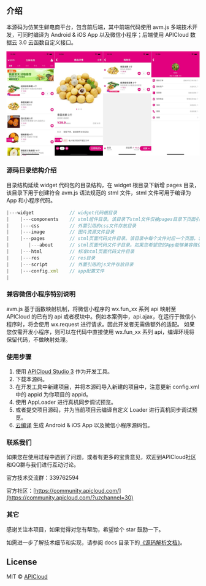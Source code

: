 ## 介绍

本源码为仿某生鲜电商平台，包含前后端，其中前端代码使用 avm.js 多端技术开发，可同时编译为 Android & iOS App 以及微信小程序；后端使用 APICloud 数据云 3.0 云函数自定义接口。

![preview](./docs/preview.jpg)
### 源码目录结构介绍

目录结构延续 widget 代码包的目录结构，在 widget 根目录下新增 pages 目录，该目录下用于创建符合 avm.js 语法规范的 stml 文件，stml 文件可用于编译为 App 和小程序代码。

```js
|---widget             // widget代码根目录
|    |---components    // stml组件目录。该目录下stml文件仅被pages目录下页面引用，不单独编译
|    |---css		   // 外置引用的css文件存放目录
|    |---image         // 图片资源文件目录
|    |---pages         // stml页面代码文件目录。该目录中每个文件对应一个页面，将被编译为js或者小程序的3个代码片段
|       |---about      // stml页面代码文件子目录。如果您希望您的App能够兼容微信小程序，需按照微信小程序目录结构，新增一层子目录，并将stml文件置于该目录下
|    |---html          // 标准html页面代码文件目录
|    |---res           // res目录
|    |---script        // 外置引用的js文件存放目录
|    |---config.xml    // app配置文件
|
```

### 兼容微信小程序特别说明

avm.js 基于函数映射机制，将微信小程序的 wx.fun_xx 系列 api 映射至 APICloud 的已有的 api 或者模块中。例如本案例中，api.ajax，在运行于微信小程序时，将会使用 wx.request 进行请求。因此开发者无需做额外的适配。
如果您仅需开发小程序，则可以在代码中直接使用 wx.fun_xx 系列 api，编译环境将保留代码，不做映射处理。

### 使用步骤

1. 使用 [APICloud Studio 3](https://www.apicloud.com/studio3?uzchannel=30) 作为开发工具。
2. 下载本源码。
3. 在开发工具中新建项目，并将本源码导入新建的项目中，注意更新 config.xml 中的 appid 为你项目的 appid。
4. 使用 AppLoader 进行真机同步调试预览。
5. 或者提交项目源码，并为当前项目云编译自定义 Loader 进行真机同步调试预览。
6. [云编译](https://www.apicloud.com/appoverview?uzchannel=30) 生成 Android & iOS App 以及微信小程序源码包。

### 联系我们

如果您在使用过程中遇到了问题，或者有更多的宝贵意见，欢迎到APICloud社区和QQ群与我们进行互动讨论。

官方技术交流群：339762594

官方社区：[https://community.apicloud.com/](https://community.apicloud.com/?uzchannel=30)

### 其它

感谢关注本项目，如果觉得对您有帮助，希望给个 star 鼓励一下。

如需进一步了解技术细节和实现，请参阅 docs 目录下的[《源码解析文档》](./docs/README.md)。

## License

MIT © [APICloud](https://www.apicloud.com/?uzchannel=30)